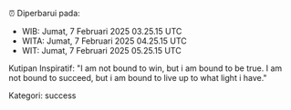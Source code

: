 ⏰ Diperbarui pada:
- WIB: Jumat, 7 Februari 2025 03.25.15 UTC
- WITA: Jumat, 7 Februari 2025 04.25.15 UTC
- WIT: Jumat, 7 Februari 2025 05.25.15 UTC

Kutipan Inspiratif:
"I am not bound to win, but i am bound to be true. I am not bound to succeed, but i am bound to live up to what light i have."


Kategori: success

